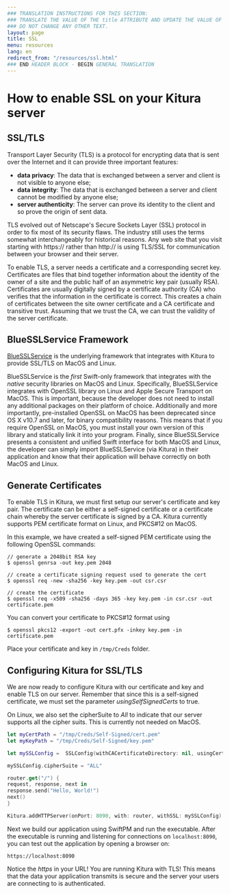 ```yaml
---
### TRANSLATION INSTRUCTIONS FOR THIS SECTION:
### TRANSLATE THE VALUE OF THE title ATTRIBUTE AND UPDATE THE VALUE OF THE lang ATTRIBUTE. 
### DO NOT CHANGE ANY OTHER TEXT. 
layout: page
title: SSL
menu: resources
lang: en
redirect_from: "/resources/ssl.html"
### END HEADER BLOCK - BEGIN GENERAL TRANSLATION
---
```


# How to enable SSL on your Kitura server

## SSL/TLS
Transport Layer Security (TLS) is a protocol for encrypting data that is sent over the Internet and it can provide three important features:

- **data privacy**: The data that is exchanged between a server and client is not visible to anyone else;
- **data integrity**: The data that is exchanged between a server and client cannot be modified by anyone else;
- **server authenticity**: The server can prove its identity to the client and so prove the origin of sent data. 

TLS evolved out of Netscape's Secure Sockets Layer (SSL) protocol in order to fix most of its security flaws. The industry still uses the terms somewhat interchangeably for historical reasons. Any web site that you visit starting with https:// rather than http:// is using TLS/SSL for communication between your browser and their server.


To enable TLS, a server needs a certificate and a corresponding secret key. Certificates are files that bind together information about the identity of the owner of a site and the public half of an asymmetric key pair (usually RSA). Certificates are usually digitally signed by a certificate authority (CA) who verifies that the information in the certificate is correct. This creates a chain of certificates between the site owner certificate and a CA certificate and transitive trust. Assuming that we trust the CA, we can trust the validity of the server certificate. 


## BlueSSLService Framework

[BlueSSLService](https://github.com/IBM-Swift/BlueSSLService) is the underlying framework that integrates with Kitura to provide SSL/TLS on MacOS and Linux. 

BlueSSLService is the _first_ Swift-only framework that integrates with the _native_ security libraries on MacOS and Linux. Specifically, BlueSSLService integrates with OpenSSL library on Linux and Apple Secure Transport on MacOS. This is important, because  the developer does not need to install any additional packages on their platform of choice. Additionally and more importantly, pre-installed OpenSSL on MacOS has been deprecated since OS X v10.7 and later, for binary compatibility reasons. This means that if you require OpenSSL on MacOS, you must install your own version of this library and statically link it into your program. Finally, since BlueSSLService presents a consistent and unified Swift interface for both MacOS and Linux, the developer can simply import BlueSSLService (via Kitura) in their application and know that their application will behave correctly on both MacOS and Linux.

## Generate Certificates


To enable TLS in Kitura, we must first setup our server's certificate and key pair. The certificate can be either a self-signed certificate or a certificate chain whereby the server certificate is signed by a CA. Kitura currently supports PEM certificate format on Linux, and PKCS#12 on MacOS. 

In this example, we have created a self-signed PEM certificate using the following OpenSSL commands:

```
// generate a 2048bit RSA key
$ openssl genrsa -out key.pem 2048

// create a certificate signing request used to generate the cert
$ openssl req -new -sha256 -key key.pem -out csr.csr

// create the certificate
$ openssl req -x509 -sha256 -days 365 -key key.pem -in csr.csr -out certificate.pem
```

You can convert your certificate to PKCS#12 format using 

```
$ openssl pkcs12 -export -out cert.pfx -inkey key.pem -in certificate.pem
```

Place your certificate and key in `/tmp/Creds` folder.

## Configuring Kitura for SSL/TLS

We are now ready to configure Kitura with our certificate and key and enable TLS on our server. Remember that since this is a self-signed certificate, we must set the parameter _usingSelfSignedCerts_ to true. 

On Linux, we also set the cipherSuite to _All_ to indicate that our server supports all the cipher suits. This is currently not needed on MacOS.


```swift
let myCertPath = "/tmp/Creds/Self-Signed/cert.pem"
let myKeyPath = "/tmp/Creds/Self-Signed/key.pem"

let mySSLConfig =  SSLConfig(withCACertificateDirectory: nil, usingCertificateFile: myCertPath, withKeyFile: myKeyPath, usingSelfSignedCerts: true)

mySSLConfig.cipherSuite = "ALL"

router.get("/") {
request, response, next in
response.send("Hello, World!")
next()
}

Kitura.addHTTPServer(onPort: 8090, with: router, withSSL: mySSLConfig)
```

Next we build our application using SwiftPM and run the executable. After the executable is running and listening for connections on ```localhost:8090```, you can test out the application by opening a browser on:

```
https://localhost:8090
```

Notice the *https* in your URL!  You are running Kitura with TLS! This means that the data your application transmits is secure and the server your users are connecting to is authenticated. 

